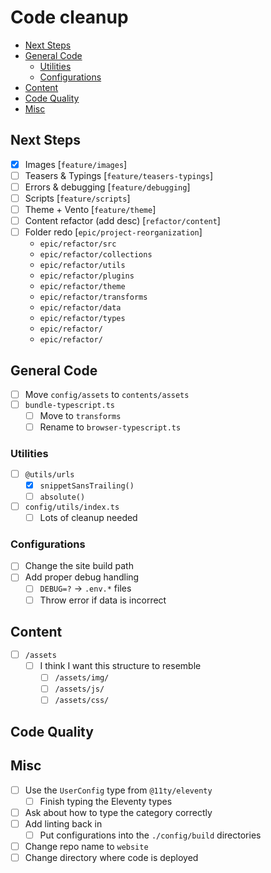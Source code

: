 # Code cleanup

- [Next Steps](#next-steps)
- [General Code](#general-code)
  - [Utilities](#utilities)
  - [Configurations](#configurations)
- [Content](#content)
- [Code Quality](#code-quality)
- [Misc](#misc)

## Next Steps
- [x] Images [`feature/images`]
- [ ] Teasers & Typings [`feature/teasers-typings`]
- [ ] Errors & debugging [`feature/debugging`]
- [ ] Scripts [`feature/scripts`]
- [ ] Theme + Vento [`feature/theme`]
- [ ] Content refactor (add desc) [`refactor/content`]
- [ ] Folder redo [`epic/project-reorganization`]
  - `epic/refactor/src`
  - `epic/refactor/collections`
  - `epic/refactor/utils`
  - `epic/refactor/plugins`
  - `epic/refactor/theme`
  - `epic/refactor/transforms`
  - `epic/refactor/data`
  - `epic/refactor/types`
  - `epic/refactor/`
  - `epic/refactor/`

## General Code
- [ ] Move `config/assets` to `contents/assets`
- [ ] `bundle-typescript.ts`
  - [ ] Move to `transforms`
  - [ ] Rename to `browser-typescript.ts`

### Utilities
- [ ] `@utils/urls`
  - [x] `snippetSansTrailing()`
  - [ ] `absolute()`
- [ ] `config/utils/index.ts`
  - [ ] Lots of cleanup needed

### Configurations
- [ ] Change the site build path
- [ ] Add proper debug handling
  - [ ] `DEBUG=?` -> `.env.*` files
  - [ ] Throw error if data is incorrect

## Content
- [ ] `/assets`
  - [ ] I think I want this structure to resemble
    - [ ] `/assets/img/`
    - [ ] `/assets/js/`
    - [ ] `/assets/css/`

## Code Quality
## Misc
- [ ] Use the `UserConfig` type from `@11ty/eleventy`
  - [ ] Finish typing the Eleventy types
- [ ] Ask about how to type the category correctly
- [ ] Add linting back in
  - [ ] Put configurations into the `./config/build` directories
- [ ] Change repo name to `website`
- [ ] Change directory where code is deployed
